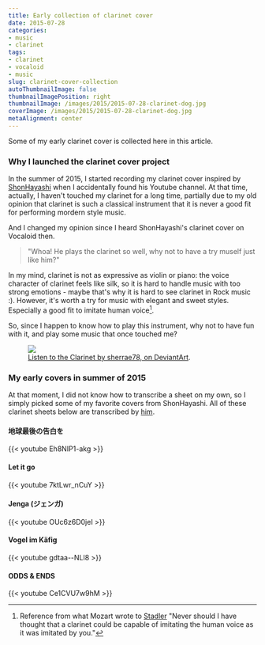 ```yaml
---
title: Early collection of clarinet cover
date: 2015-07-28
categories:
- music
- clarinet
tags:
- clarinet
- vocaloid
- music
slug: clarinet-cover-collection
autoThumbnailImage: false
thumbnailImagePosition: right
thumbnailImage: /images/2015/2015-07-28-clarinet-dog.jpg
coverImage: /images/2015/2015-07-28-clarinet-dog.jpg
metaAlignment: center
---
```


Some of my early clarinet cover is collected here in this article.
<!--more-->

### Why I launched the clarinet cover project

In the summer of 2015, I started recording my clarinet cover inspired by [ShonHayashi](https://www.youtube.com/user/linnaes) when I accidentally found his Youtube channel. At that time, actually, I haven't touched my clarinet for a long time, partially due to my old opinion that clarinet is such a classical instrument that it is never a good fit for performing mordern style music.

And I changed my opinion since I heard ShonHayashi's clarinet cover on Vocaloid then.

> "Whoa! He plays the clarinet so well, why not to have a try muself just like him?"

In my mind, clarinet is not as expressive as violin or piano: the voice character of clarinet feels like silk, so it is hard to handle music with too strong emotions - maybe that's why it is hard to see clarinet in Rock music :). However, it's worth a try for music with elegant and sweet styles. Especially a good fit to imitate human voice[^1].

So, since I happen to know how to play this instrument, why not to have fun with it, and play some music that once touched me?

<figure>
  <a href="http://orig03.deviantart.net/3ac1/f/2012/078/d/6/listen_to_the_clarinet_by_sherrae78-d4t912s.jpg"><img src="http://orig03.deviantart.net/3ac1/f/2012/078/d/6/listen_to_the_clarinet_by_sherrae78-d4t912s.jpg"></a>
  <figcaption><a href="http://sherrae78.deviantart.com/art/Listen-to-the-Clarinet-290994868" title="Listen to the Clarinet, on DeviantArt">Listen to the Clarinet by sherrae78, on DeviantArt</a>.</figcaption>
</figure>

### My early covers in summer of 2015

At that moment, I did not know how to transcribe a sheet on my own, so I simply picked some of my favorite covers from ShonHayashi. All of these clarinet sheets below are transcribed by [him](https://www.youtube.com/user/linnaes). 

#### 地球最後の告白を

{{< youtube Eh8NIP1-akg >}}

#### Let it go

{{< youtube 7ktLwr_nCuY >}}

#### Jenga (ジェンガ)

{{< youtube OUc6z6D0jeI >}}

#### Vogel im Käfig

{{< youtube gdtaa--NLl8 >}}

#### ODDS & ENDS

{{< youtube Ce1CVU7w9hM >}}

[^1]: Reference from what Mozart wrote to [Stadler](https://en.wikipedia.org/wiki/Anton_Stadler) "Never should I have thought that a clarinet could be capable of imitating the human voice as it was imitated by you."
